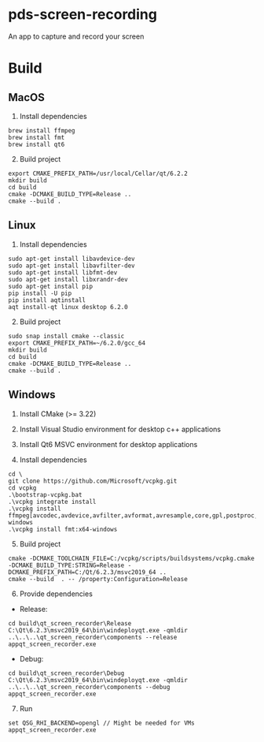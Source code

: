 # pds-screen-recording

An app to capture and record your screen

# Build

## MacOS

1. Install dependencies

```
brew install ffmpeg
brew install fmt
brew install qt6
```
2. Build project
```
export CMAKE_PREFIX_PATH=/usr/local/Cellar/qt/6.2.2
mkdir build
cd build
cmake -DCMAKE_BUILD_TYPE=Release ..
cmake --build .  
```

## Linux

1. Install dependencies

```
sudo apt-get install libavdevice-dev
sudo apt-get install libavfilter-dev
sudo apt-get install libfmt-dev
sudo apt-get install libxrandr-dev
sudo apt-get install pip
pip install -U pip
pip install aqtinstall
aqt install-qt linux desktop 6.2.0
```

2. Build project

```
sudo snap install cmake --classic
export CMAKE_PREFIX_PATH=~/6.2.0/gcc_64
mkdir build
cd build
cmake -DCMAKE_BUILD_TYPE=Release ..
cmake --build .  
```

## Windows

1. Install CMake (>= 3.22)

2. Install Visual Studio environment for desktop c++ applications

3. Install Qt6 MSVC environment for desktop applications

4. Install dependencies

```
cd \
git clone https://github.com/Microsoft/vcpkg.git
cd vcpkg
.\bootstrap-vcpkg.bat
.\vcpkg integrate install
.\vcpkg install ffmpeg[avcodec,avdevice,avfilter,avformat,avresample,core,gpl,postproc,swresample,swscale,x264,ffmpeg]:x64-windows
.\vcpkg install fmt:x64-windows
```

5. Build project

```
cmake -DCMAKE_TOOLCHAIN_FILE=C:/vcpkg/scripts/buildsystems/vcpkg.cmake -DCMAKE_BUILD_TYPE:STRING=Release -DCMAKE_PREFIX_PATH=C:/Qt/6.2.3/msvc2019_64 ..
cmake --build  . -- /property:Configuration=Release
```

6. Provide dependencies
- Release: 
```
cd build\qt_screen_recorder\Release
C:\Qt\6.2.3\msvc2019_64\bin\windeployqt.exe -qmldir ..\..\..\qt_screen_recorder\components --release appqt_screen_recorder.exe
```
- Debug: 
```
cd build\qt_screen_recorder\Debug
C:\Qt\6.2.3\msvc2019_64\bin\windeployqt.exe -qmldir ..\..\..\qt_screen_recorder\components --debug appqt_screen_recorder.exe
```

7. Run
```
set QSG_RHI_BACKEND=opengl // Might be needed for VMs
appqt_screen_recorder.exe
```
